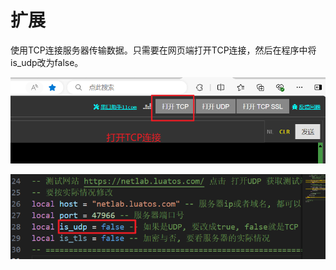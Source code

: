 # 扩展
使用TCP连接服务器传输数据。只需要在网页端打开TCP连接，然后在程序中将is_udp改为false。

![nettmepfuwuqitcp](./image/nettmepfuwuqitcp.png)

![nettmepCodetcp](./image/nettmepCodetcp.png)
